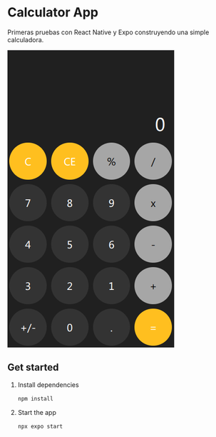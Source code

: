 # Calculator App

Primeras pruebas con React Native y Expo construyendo una simple calculadora.

![Captua de pantalla](./screenshot.png)

## Get started

1. Install dependencies

   ```bash
   npm install
   ```

2. Start the app

   ```bash
   npx expo start
   ```
